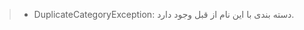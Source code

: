 <div style='text-align: justify;'>

> * DuplicateCategoryException: دسته بندی با این نام از قبل وجود دارد.
> </div>